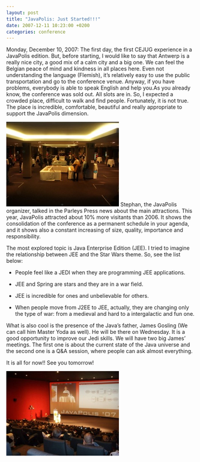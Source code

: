 ```yaml
---
layout: post
title: "JavaPolis: Just Started!!!"
date: 2007-12-11 10:23:00 +0200
categories: conference
---
```


Monday, December 10, 2007: The first day, the first CEJUG experience in a JavaPolis edition. But, before starting, I would like to say that Antwerp is a really nice city, a good mix of a calm city and a big one. We can feel the Belgian peace of mind and kindness in all places here. Even not understanding the language (Flemish), it’s relatively easy to use the public transportation and go to the conference venue. Anyway, if you have problems, everybody is able to speak English and help you.As you already know, the conference was sold out. All slots are in. So, I expected a crowded  place, difficult to walk and find people. Fortunately, it is not true. The place is incredible, comfortable, beautiful and really appropriate to support the JavaPolis dimension.

![DSCN1496-300x225.jpg](/images/posts/DSCN1496-300x225.jpg) Stephan, the JavaPolis organizer, talked in the Parleys Press news about the main attractions. This year, JavaPolis attracted about 10% more visitants than 2006. It shows the consolidation of the conference as a permanent schedule in your agenda, and it shows also a constant increasing of size, quality, importance and responsibility.

The most explored topic is Java Enterprise Edition (JEE). I tried to imagine the relationship between JEE and the Star Wars theme. So, see the list below:

- People feel like a JEDI when they are programming JEE applications.

- JEE and Spring are stars and they are in a war field.

- JEE is incredible for ones and unbelievable for others.

- When people move from J2EE to JEE, actually, they are changing only the type of war: from a medieval and hard to a intergalactic and fun one.

What is also cool is the presence of the Java’s father, James Gosling (We can call him Master Yoda as well). He will be there on Wednesday. It is a good opportunity to improve our Jedi skills. We will have two big James’ meetings. The first one is about the current state of the Java universe and the second one is a Q&amp;A session, where people can ask almost everything.

It is all for now!! See you tomorrow!

![DSCN1499-300x225.jpg](/images/posts/DSCN1499-300x225.jpg)
